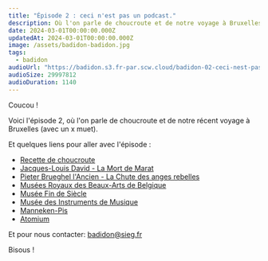 ```yaml
---
title: "Épisode 2 : ceci n'est pas un podcast."
description: Où l'on parle de choucroute et de notre voyage à Bruxelles.
date: 2024-03-01T00:00:00.000Z
updatedAt: 2024-03-01T00:00:00.000Z
image: /assets/badidon-badidon.jpg
tags:
  - badidon
audioUrl: "https://badidon.s3.fr-par.scw.cloud/badidon-02-ceci-nest-pas-un-podcast.mp3"
audioSize: 29997812
audioDuration: 1140
---
```


Coucou !

Voici l'épisode 2, où l'on parle de choucroute et de notre récent voyage à Bruxelles (avec un x muet).

Et quelques liens pour aller avec l'épisode :

- [Recette de choucroute](https://www.marmiton.org/recettes/recette_choucroute-a-l-alsacienne_29819.aspx)
- [Jacques-Louis David - La Mort de Marat](https://fr.wikipedia.org/wiki/La_Mort_de_Marat)
- [Pieter Brueghel l'Ancien - La Chute des anges rebelles](https://fr.wikipedia.org/wiki/La_Chute_des_anges_rebelles)
- [Musées Royaux des Beaux-Arts de Belgique](https://fine-arts-museum.be/fr/)
- [Musée Fin de Siècle](https://fine-arts-museum.be/fr/les-musees/musee-fin-de-siecle-museum)
- [Musée des Instruments de Musique](https://www.mim.be/fr)
- [Manneken-Pis](https://fr.wikipedia.org/wiki/Manneken-Pis)
- [Atomium](https://atomium.be/Home/Index?lang=fr)

Et pour nous contacter: [badidon@sieg.fr](mailto:badidon@sieg.fr)

Bisous !

